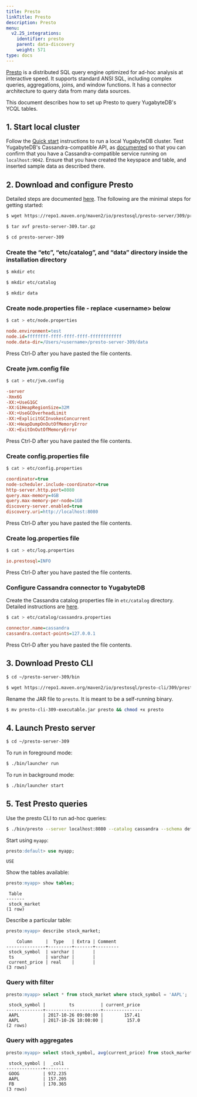 ```yaml
---
title: Presto
linkTitle: Presto
description: Presto
menu:
  v2.25_integrations:
    identifier: presto
    parent: data-discovery
    weight: 571
type: docs
---
```


[Presto](https://prestosql.io/) is a distributed SQL query engine optimized for ad-hoc analysis at interactive speed. It supports standard ANSI SQL, including complex queries, aggregations, joins, and window functions. It has a connector architecture to query data from many data sources.

This document describes how to set up Presto to query YugabyteDB's YCQL tables.

## 1. Start local cluster

Follow the [Quick start](/preview/quick-start/macos/) instructions to run a local YugabyteDB cluster. Test YugabyteDB's Cassandra-compatible API, as [documented](/preview/quick-start/explore/ycql/) so that you can confirm that you have a Cassandra-compatible service running on `localhost:9042`. Ensure that you have created the keyspace and table, and inserted sample data as described there.

## 2. Download and configure Presto

Detailed steps are documented [here](https://prestosql.io/docs/current/installation/deployment.html).
The following are the minimal steps for getting started:

```sh
$ wget https://repo1.maven.org/maven2/io/prestosql/presto-server/309/presto-server-309.tar.gz
```

```sh
$ tar xvf presto-server-309.tar.gz
```

```sh
$ cd presto-server-309
```

### Create the “etc”, “etc/catalog”, and “data” directory inside the installation directory

```sh
$ mkdir etc
```

```sh
$ mkdir etc/catalog
```

```sh
$ mkdir data
```

### Create node.properties file - replace &lt;username&gt; below

```sh
$ cat > etc/node.properties
```

```cfg
node.environment=test
node.id=ffffffff-ffff-ffff-ffff-ffffffffffff
node.data-dir=/Users/<username>/presto-server-309/data
```

Press Ctrl-D after you have pasted the file contents.

### Create jvm.config file

```sh
$ cat > etc/jvm.config
```

```cfg
-server
-Xmx6G
-XX:+UseG1GC
-XX:G1HeapRegionSize=32M
-XX:+UseGCOverheadLimit
-XX:+ExplicitGCInvokesConcurrent
-XX:+HeapDumpOnOutOfMemoryError
-XX:+ExitOnOutOfMemoryError
```

Press Ctrl-D after you have pasted the file contents.

### Create config.properties file

```sh
$ cat > etc/config.properties
```

```cfg
coordinator=true
node-scheduler.include-coordinator=true
http-server.http.port=8080
query.max-memory=4GB
query.max-memory-per-node=1GB
discovery-server.enabled=true
discovery.uri=http://localhost:8080
```

Press Ctrl-D after you have pasted the file contents.

### Create log.properties file

```sh
$ cat > etc/log.properties
```

```cfg
io.prestosql=INFO
```

Press Ctrl-D after you have pasted the file contents.

### Configure Cassandra connector to YugabyteDB

Create the Cassandra catalog properties file in `etc/catalog` directory.
Detailed instructions are [here](https://prestosql.io/docs/current/connector/cassandra.html).

```sh
$ cat > etc/catalog/cassandra.properties
```

```cfg
connector.name=cassandra
cassandra.contact-points=127.0.0.1
```

Press Ctrl-D after you have pasted the file contents.

## 3. Download Presto CLI

```sh
$ cd ~/presto-server-309/bin
```

```sh
$ wget https://repo1.maven.org/maven2/io/prestosql/presto-cli/309/presto-cli-309-executable.jar
```

Rename the JAR file to `presto`. It is meant to be a self-running binary.

```sh
$ mv presto-cli-309-executable.jar presto && chmod +x presto
```

## 4. Launch Presto server

```sh
$ cd ~/presto-server-309
```

To run in foreground mode:

```sh
$ ./bin/launcher run
```

To run in background mode:

```sh
$ ./bin/launcher start
```

## 5. Test Presto queries

Use the presto CLI to run ad-hoc queries:

```sh
$ ./bin/presto --server localhost:8080 --catalog cassandra --schema default
```

Start using `myapp`:

```sql
presto:default> use myapp;
```

```output
USE
```

Show the tables available:

```sql
presto:myapp> show tables;
```

```output
 Table
-------
 stock_market
(1 row)
```

Describe a particular table:

```sql
presto:myapp> describe stock_market;
```

```output
    Column     |  Type   | Extra | Comment
---------------+---------+-------+---------
 stock_symbol  | varchar |       |
 ts            | varchar |       |
 current_price | real    |       |
(3 rows)
```

### Query with filter

```sql
presto:myapp> select * from stock_market where stock_symbol = 'AAPL';
```

```output
 stock_symbol |         ts          | current_price
--------------+---------------------+---------------
 AAPL         | 2017-10-26 09:00:00 |        157.41
 AAPL         | 2017-10-26 10:00:00 |         157.0
(2 rows)
```

### Query with aggregates

```sql
presto:myapp> select stock_symbol, avg(current_price) from stock_market group by stock_symbol;
```

```output
 stock_symbol |  _col1
--------------+---------
 GOOG         | 972.235
 AAPL         | 157.205
 FB           | 170.365
(3 rows)
```
